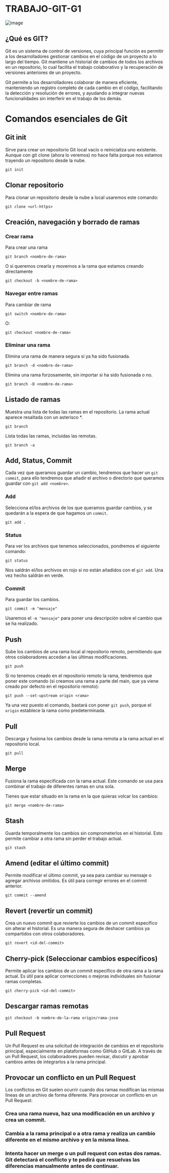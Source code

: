 # TRABAJO-GIT-G1

![image](https://github.com/user-attachments/assets/4f26f1a4-856f-4215-8ec8-4ed764ab9a2a)

## ¿Qué es GIT?
Git es un sistema de control de versiones, cuya principal función es permitir a los desarrolladores gestionar cambios en el código de un proyecto a lo largo del tiempo. Git mantiene un historial de cambios de todos los archivos en un repositorio, lo cual facilita el trabajo colaborativo y la recuperación de versiones anteriores de un proyecto.

Git permite a los desarrolladores colaborar de manera eficiente, manteniendo un registro completo de cada cambio en el código, facilitando la detección y resolución de errores, y ayudando a integrar nuevas funcionalidades sin interferir en el trabajo de los demás.

# Comandos esenciales de Git

## Git init
Sirve para crear un repositorio Git local vacío o reinicializa uno existente. Aunque con git clone (ahora lo veremos) no hace falta porque nos estamos trayendo un repositorio desde la nube.

~~~
git init
~~~

## Clonar repositorio

Para clonar un repositorio desde la nube a local usaremos este comando:

~~~
git clone <url-https>
~~~

## Creación, navegación y borrado de ramas

### Crear rama

Para crear una rama

~~~
git branch <nombre-de-rama>
~~~

O si queremos crearla y movernos a la rama que estamos creando directamente

~~~
git checkout -b <nombre-de-rama>
~~~

### Navegar entre ramas

Para cambiar de rama

~~~
git switch <nombre-de-rama>
~~~

O:

~~~
git checkout <nombre-de-rama>
~~~

### Eliminar una rama

Elimina una rama de manera segura si ya ha sido fusionada.

~~~
git branch -d <nombre-de-rama>
~~~

Elimina una rama forzosamente, sin importar si ha sido fusionada o no.

~~~
git branch -D <nombre-de-rama>
~~~

## Listado de ramas

Muestra una lista de todas las ramas en el repositorio. La rama actual aparece resaltada con un asterisco *.
~~~
git branch
~~~

Lista todas las ramas, incluidas las remotas.
~~~
git branch -a
~~~

## Add, Status, Commit

Cada vez que queramos guardar un cambio, tendremos que hacer un `git commit`, para ello tendremos que añadir el archivo o directorio que queramos guardar con `git add <nombre>`.

### Add

Selecciona el/los archivos de los que queramos guardar cambios, y se quedarán a la espera de que hagamos un `commit`.

~~~
git add .
~~~

### Status

Para ver los archivos que tenemos seleccionados, pondremos el siguiente comando:

~~~
git status
~~~

Nos saldrán el/los archivos en rojo si no están añadidos con el `git add`. Una vez hecho saldrán en verde.

### Commit

Para guardar los cambios.

~~~
git commit -m "mensaje"
~~~

Usaremos el `-m "mensaje"` para poner una descripción sobre el cambio que se ha realizado.

## Push

Sube los cambios de una rama local al repositorio remoto, permitiendo que otros colaboradores accedan a las últimas modificaciones.

~~~
git push
~~~

Si no tenemos creado en el repositorio remoto la rama, tendremos que poner este comando (si creamos una rama a parte del main, que ya viene creado por defecto en el repositorio remoto):

~~~
git push --set-upstream origin <rama>
~~~

Ya una vez puesto el comando, bastará con poner `git push`, porque el `origin` establece la rama como predeterminada.

## Pull

Descarga y fusiona los cambios desde la rama remota a la rama actual en el repositorio local.

~~~
git pull
~~~

## Merge
Fusiona la rama especificada con la rama actual. Este comando se usa para combinar el trabajo de diferentes ramas en una sola.

Tienes que estar situado en la rama en la que quieras volcar los cambios:

~~~
git merge <nombre-de-rama>
~~~

## Stash
Guarda temporalmente los cambios sin comprometerlos en el historial. Esto permite cambiar a otra rama sin perder el trabajo actual.

~~~
git stash
~~~

## Amend (editar el último commit)
Permite modificar el último commit, ya sea para cambiar su mensaje o agregar archivos omitidos. Es útil para corregir errores en el commit anterior.

~~~
git commit --amend
~~~

## Revert (revertir un commit)
Crea un nuevo commit que revierte los cambios de un commit específico sin alterar el historial. Es una manera segura de deshacer cambios ya compartidos con otros colaboradores.

~~~
git revert <id-del-commit>
~~~

## Cherry-pick (Seleccionar cambios específicos)
Permite aplicar los cambios de un commit específico de otra rama a la rama actual. Es útil para aplicar correcciones o mejoras individuales sin fusionar ramas completas.

~~~
git cherry-pick <id-del-commit>
~~~

## Descargar ramas remotas

~~~
git checkout -b nombre-de-la-rama origin/rama-jose
~~~

## Pull Request
Un Pull Request es una solicitud de integración de cambios en el repositorio principal, especialmente en plataformas como GitHub o GitLab. A través de un Pull Request, los colaboradores pueden revisar, discutir y aprobar cambios antes de integrarlos a la rama principal.

## Provocar un conflicto en un Pull Request
Los conflictos en Git suelen ocurrir cuando dos ramas modifican las mismas líneas de un archivo de forma diferente. Para provocar un conflicto en un Pull Request:

### Crea una rama nueva, haz una modificación en un archivo y crea un commit.
### Cambia a la rama principal o a otra rama y realiza un cambio diferente en el mismo archivo y en la misma línea.
### Intenta hacer un merge o un pull request con estas dos ramas. Git detectará el conflicto y te pedirá que resuelvas las diferencias manualmente antes de continuar.
